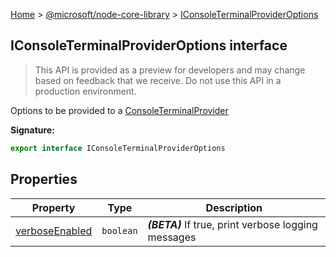 [Home](./index) &gt; [@microsoft/node-core-library](./node-core-library.md) &gt; [IConsoleTerminalProviderOptions](./node-core-library.iconsoleterminalprovideroptions.md)

## IConsoleTerminalProviderOptions interface

> This API is provided as a preview for developers and may change based on feedback that we receive. Do not use this API in a production environment.
> 

Options to be provided to a [ConsoleTerminalProvider](./node-core-library.consoleterminalprovider.md)

<b>Signature:</b>

```typescript
export interface IConsoleTerminalProviderOptions 
```

## Properties

|  Property | Type | Description |
|  --- | --- | --- |
|  [verboseEnabled](./node-core-library.iconsoleterminalprovideroptions.verboseenabled.md) | `boolean` | <b><i>(BETA)</i></b> If true, print verbose logging messages |

